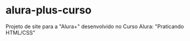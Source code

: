 # alura-plus-curso
Projeto de site para a "Alura+" desenvolvido no Curso Alura: "Praticando HTML/CSS"
